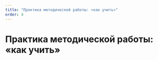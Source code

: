 ```yaml
---
title: "Практика методической работы: «как учить»"
order: 4
---
```


# Практика методической работы: «как учить»

